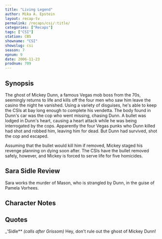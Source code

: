 ```yaml
---
title: "Living Legend"
author: Mika A. Epstein
layout: recap-tv
permalink: /recaps/csi/:title/
categories: ["Recaps"]
tags: ["CSI"]
station: CBS
showname: "CSI"
showslug: csi
season: 7
epnum: 9
date: 2006-11-23
prodnum: 709  
---
```


## Synopsis

The ghost of Mickey Dunn, a famous Vegas mob boss from the 70s, seemingly returns to life and kills off the four men who saw him leave the casino the night he vanished. Using a variety of disguises, he's able to keep the CSIs at bay long enough to complete his vendetta. The body found in Dunn's car was the cop who went missing, chasing Dunn. A bullet was lodged in Dunn's heart, causing a heart attack while he was being interrogated by the cops. Apparently the four Vegas punks who Dunn killed had shot and robbed him, leaving him for dead. But Dunn had survived, shot the cop and escaped.

Assuming that the bullet would kill him if removed, Mickey staged his revenge planning on dying soon after. The CSIs have the bullet removed safely, however, and Mickey is forced to serve life for five homicides.

## Sara Sidle Review

Sara works the murder of Mason, who is strangled by Dunn, in the guise of Pamela Vorhees.

## Character Notes

## Quotes

_'Sidle** _(calls after Grissom)_ Hey, don't rule out the ghost of Mickey Dunn!

